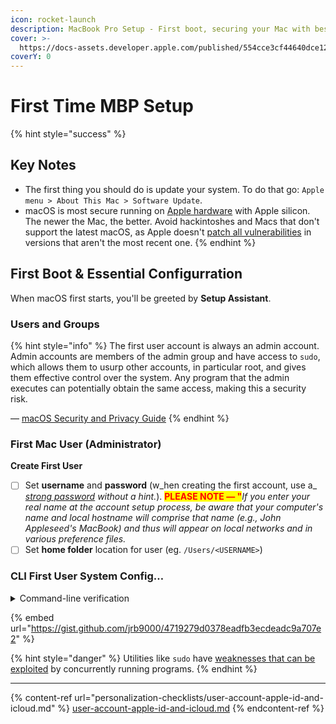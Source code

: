 ```yaml
---
icon: rocket-launch
description: MacBook Pro Setup - First boot, securing your Mac with best practices.
cover: >-
  https://docs-assets.developer.apple.com/published/554cce3cf44640dce126d5f03adca6cd/patterns-settings-intro~dark@2x.png
coverY: 0
---
```


# First Time MBP Setup

{% hint style="success" %}
## Key Notes

* The first thing you should do is update your system. To do that go: `Apple menu > About This Mac > Software Update`.&#x20;
* macOS is most secure running on [Apple hardware](https://support.apple.com/guide/security/hardware-security-overview-secf020d1074/1/web/1) with Apple silicon. The newer the Mac, the better. Avoid hackintoshes and Macs that don't support the latest macOS, as Apple doesn't [patch all vulnerabilities](https://support.apple.com/guide/deployment/about-software-updates-depc4c80847a) in versions that aren't the most recent one.
{% endhint %}

## First Boot & Essential Configurration

When macOS first starts, you'll be greeted by **Setup Assistant**.

### Users and Groups

{% hint style="info" %}
The first user account is always an admin account. Admin accounts are members of the admin group and have access to `sudo`, which allows them to usurp other accounts, in particular root, and gives them effective control over the system. Any program that the admin executes can potentially obtain the same access, making this a security risk.

— [macOS Security and Privacy Guide](https://github.com/drduh/macOS-Security-and-Privacy-Guide?tab=readme-ov-file#admin-and-user-accounts)
{% endhint %}

### First Mac User (Administrator)

**Create First User**

* [ ] Set **username** and **password** (w_hen creating the first account, use a_ [_strong password_](https://www.eff.org/dice) _without a hint._). <mark style="color:red;">**PLEASE NOTE — "**</mark>_If you enter your real name at the account setup process, be aware that your computer's name and local hostname will comprise that name (e.g., John Appleseed's MacBook) and thus will appear on local networks and in various preference files._
* [ ] Set **home folder** location for user (eg. `/Users/<USERNAME>`)

### CLI First User System Config…

<details>

<summary>Command-line verification</summary>

We'll use `scutil` - _Manage system configuration parameters. Require root privileges when setting configuration._ | [System Manager's Manual](https://keith.github.io/xcode-man-pages/scutil.8.html).

</details>

{% embed url="https://gist.github.com/jrb9000/4719279d0378eadfb3ecdeadc9a707e2" %}

{% hint style="danger" %}
Utilities like `sudo` have [weaknesses that can be exploited](https://bogner.sh/2014/03/another-mac-os-x-sudo-password-bypass/) by concurrently running programs.
{% endhint %}

***

{% content-ref url="personalization-checklists/user-account-apple-id-and-icloud.md" %}
[user-account-apple-id-and-icloud.md](personalization-checklists/user-account-apple-id-and-icloud.md)
{% endcontent-ref %}

